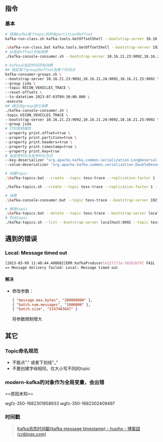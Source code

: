 ## 指令

### 基本

```sh
# 获取kafka某个topic的所有partition的offset
kafka-run-class.sh kafka.tools.GetOffsetShell --bootstrap-server 10.16.21.23:9092,10.16.21.24:9092,10.16.21.25:9092 --topic HICON_VEHICLES_TRACE

.\kafka-run-class.bat kafka.tools.GetOffsetShell --bootstrap-server 192.168.1.182:9092 --topic tess-trace
# 从指定offset开始消费
./kafka-console-consumer.sh --bootstrap-server 10.16.21.23:9092,10.16.21.24:9092,10.16.21.25:9092 --topic HICON_VEHICLES_TRACE --offset 35000000 --partition 0

# kafka从指定时间开始消费
## 指定某个group的offset到某个时间点
kafka-consumer-groups.sh \
--bootstrap-server 10.16.21.23:9092,10.16.21.24:9092,10.16.21.25:9092 \
--group jida \
--topic HICON_VEHICLES_TRACE \
--reset-offsets \
--to-datetime 2023-07-03T09:30:00.000 \
-execute
## 通过该group进行消费
./kafka-console-consumer.sh \
-topic HICON_VEHICLES_TRACE \
--bootstrap-server 10.16.21.23:9092,10.16.21.24:9092,10.16.21.25:9092 \
--group jida 
# 打印其他属性
--property print.offset=true \
--property print.partition=true \
--property print.headers=true \
--property print.timestamp=true \
--property print.key=true
# 指定序列化与反序列化方式
--key-deserializer "org.apache.kafka.common.serialization.LongDeserializer"	\
--value-deserializer "org.apache.kafka.common.serialization.DoubleDeserializer"

# 创建topic
.\kafka-topics.bat --create --topic tess-trace --replication-factor 1 --partitions 10 --bootstrap-server 192.168.1.49:9092

./kafka-topics.sh --create --topic tess-trace --replication-factor 1 --partitions 10 --bootstrap-server 10.16.21.23:9092,10.16.21.24:9092,10.16.21.25:9092

# 消费
.\kafka-console-consumer.bat --topic tess-trace --bootstrap-server 192.168.137.1:9092 --partition 1

# 删除topic
.\kafka-topics.bat --delete --topic tess-trace --bootstrap-server localhost:9092
# 列出topic
./kafka-topics.sh --list --bootstrap-server localhost:9092 --topic tess-trace
```

## 遇到的错误

### Local: Message timed out

```sh
[2023-03-09 11:48:44.400682]ERR KafkaProducer[e227173a-50261bf0] FAIL | [thrd:123.60.14.186:9092/bootstrap]: 123.60.14.186:9092/0: 2 request(s) timed out: disconnect (after 1001ms in state UP)
== Message delivery failed: Local: Message timed out
```

#### 解决

- 修改参数：

  ```json
  { "message.max.bytes", "200000000" },
  { "batch.num.messages", "1000000" },
  { "batch.size", "2147483647" }
  ```

  将参数限制增大

## 其它

### Topic命名规范

- 不能点"." 或者下划线"_"
- 不要创建字母相同，仅大小写不同的topic

### modern-kafka的对象作为全局变量，会出错

==原因未知==

wgfz-350-1682301858933
wgfz-350-1682302409497

### 时间戳

>[Kafka消息时间戳(kafka message timestamp) - huxihx - 博客园 (cnblogs.com)](https://www.cnblogs.com/huxi2b/p/6050778.html)
